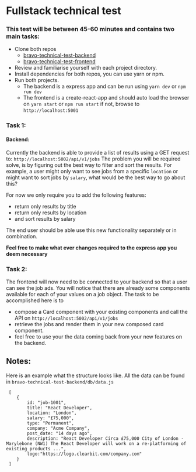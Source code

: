 # Fullstack technical test
### This test will be between 45-60 minutes and contains two main tasks:

- Clone both repos
  - [bravo-technical-test-backend](https://github.com/trufa-me/bravo-technical-test-backend)
  - [bravo-technical-test-frontend](https://github.com/trufa-me/bravo-technical-test-frontend)
- Review and familiarise yourself with each project directory.
- Install dependencies for both repos, you can use yarn or npm. 
- Run both projects. 
  - The backend is a express app and can be run using `yarn dev` or `npm run dev`
  - The frontend is a create-react-app and should auto load the browser on `yarn start` or `npm run start` if not, browse to `http://localhost:5001`

### Task 1:

#### Backend:

Currently the backend is able to provide a list of results using a GET request to: `http://localhost:5002/api/v1/jobs`
The problem you will be required solve, is by figuring out the best way to filter and sort the results. For example, 
a user might only want to see jobs from a specific `location` or might want to sort jobs by `salary`, what would be the best way to go about this?

For now we only require you to add the following features:
- return only results by title
- return only results by location
- and sort results by salary

The end user should be able use this new functionality separately or in combination.

**Feel free to make what ever changes required to the express app you deem necessary** 

### Task 2:

The frontend will now need to be connected to your backend so that a user can see the job ads. 
You will notice that there are already some components available for each of your values on a job object. 
The task to be accomplished here is to 
- compose a Card component with your existing components and call the API on `http://localhost:5002/api/v1/jobs`
- retrieve the jobs and render them in your new composed card component. 
- feel free to use your the data coming back from your new features on the backend.

## Notes:
Here is an example what the structure looks like. All the data can be found in `bravo-technical-test-backend/db/data.js`
```
 [
    {
        id: "job-1001",
        title: "React Developer",
        location: "London",
        salary: "£75,000",
        type: "Permanent",
        company: "Acme Company",
        post_date: "14 days ago",
        description: "React Developer Circa £75,000 City of London - Marylebone (NW1) The React Developer will work on a re-platforming of existing products ...",
        logo:"https://logo.clearbit.com/company.com"
    }
 ]
```
